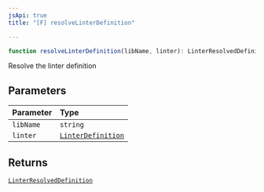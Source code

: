 ```yaml
---
jsApi: true
title: "[F] resolveLinterDefinition"

---
```

```ts
function resolveLinterDefinition(libName, linter): LinterResolvedDefinition
```

Resolve the linter definition

## Parameters

| Parameter | Type |
| :------ | :------ |
| `libName` | `string` |
| `linter` | [`LinterDefinition`](../interfaces/LinterDefinition.md) |

## Returns

[`LinterResolvedDefinition`](../interfaces/LinterResolvedDefinition.md)

